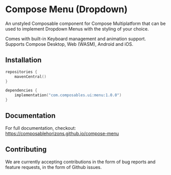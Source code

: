 # Compose Menu (Dropdown)

An unstyled Composable component for Compose Multiplatform that can be used to implement Dropdown Menus with the styling of your choice. 

Comes with built-in Keyboard management and animation support. Supports Compose Desktop, Web (WASM), Android and iOS.

## Installation

```kotlin
repositories {
    mavenCentral()
}

dependencies {
    implementation("com.composables.ui:menu:1.0.0")
}
```

## Documentation

For full documentation, checkout: https://composablehorizons.github.io/compose-menu

## Contributing

We are currently accepting contributions in the form of bug reports and feature requests, in the form of Github issues.
